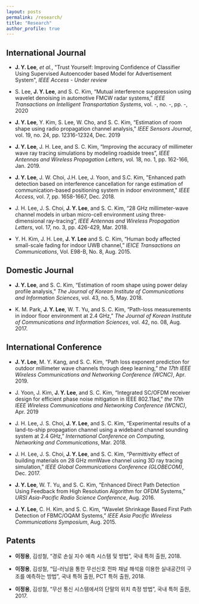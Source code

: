 ```yaml
---
layout: posts
permalink: /research/
title: "Research"
author_profile: true
---
```


## International Journal

- **J. Y. Lee**, *et al.*, "Trust Yourself: Improving Confidence of Classifier Using Supervised Autoencoder based Model for Advertisement System", *IEEE Access - Under review*

- S. Lee, **J. Y. Lee**, and S. C. Kim, “Mutual interference suppression using wavelet denoising in automotive FMCW radar systems,” *IEEE Transactions on Intelligent Transportation Systems*, vol. -, no. -, pp. -, 2020

- **J. Y. Lee**, Y. Kim, S. Lee, W. Cho, and S. C. Kim, “Estimation of room shape using radio propagation channel analysis," *IEEE Sensors Journal*, vol. 19, no. 24, pp. 12316-12324, Dec. 2019

- **J. Y. Lee**, J. H. Lee, and S. C. Kim, “Improving the accuracy of millimeter wave ray tracing simulations by modeling roadside trees”, *IEEE Antennas and Wireless Propagation Letters*, vol. 18, no. 1, pp. 162-166, Jan. 2019.

- **J. Y. Lee**, J. W. Choi, J.H. Lee, J. Yoon, and S.C. Kim, "Enhanced path detection based on interference cancellation for range estimation of communication-based positioning system in indoor environment," *IEEE Access*, vol. 7, pp. 1658-1667, Dec. 2018.

- J. H. Lee, J. S. Choi, **J. Y. Lee**, and S. C. Kim, “28 GHz millimeter-wave channel models in urban micro-cell environment using three-dimensional ray-tracing”, *IEEE Antennas and Wireless Propagation Letters*, vol. 17, no. 3, pp. 426-429, Mar. 2018.

- Y. H. Kim, J. H. Lee, **J. Y. Lee** and S. C. Kim, “Human body affected small-scale fading for indoor UWB channel,” *IEICE Transactions on Communications*, Vol. E98-B, No. 8, Aug. 2015.

## Domestic Journal

- **J. Y. Lee**, and S. C. Kim, “Estimation of room shape using power delay profile analysis,” *The Journal of Korean Institute of Communications and Information Sciences*, vol. 43, no. 5, May. 2018.

- K. M. Park, **J. Y. Lee**, W. T. Yu, and S. C. Kim, “Path-loss measurements in indoor floor environment at 2.4 GHz,” *The Journal of Korean Institute of Communications and Information Sciences*, vol. 42, no. 08, Aug. 2017.

## International Conference

- **J. Y. Lee**, M. Y. Kang, and S. C. Kim, “Path loss exponent prediction for outdoor millimeter wave channels through deep learning,” *the 17th IEEE Wireless Communications and Networking Conference (WCNC)*, Apr. 2019.

- J. Yoon, J. Kim, **J. Y. Lee**, and S. C. Kim, “Integrated SC/OFDM receiver design for efficient phase noise mitigation in IEEE 802.11ad,” *the 17th IEEE Wireless Communications and Networking Conference (WCNC)*, Apr. 2019

- J. H. Lee, J. S. Choi, **J. Y. Lee**, and S. C. Kim, “Experimental results of a land-to-ship propagation channel using a wideband channel sounding system at 2.4 GHz,” *International Conference on Computing, Networking and Communications*, Mar. 2018.

- J. H. Lee, J. S. Choi, **J. Y. Lee**, and S. C. Kim, “Permittivity effect of building materials on 28 GHz mmWave channel using 3D ray tracing simulation,” *IEEE Global Communications Conference (GLOBECOM)*, Dec. 2017.

- **J. Y. Lee**, W. T. Yu, and S. C. Kim, “Enhanced Direct Path Detection Using Feedback from High Resolution Algorithm for OFDM Systems,” *URSI Asia-Pacific Radio Science Conference*, Aug. 2016.

- **J. Y. Lee**, C. H. Kim, and S. C. Kim, “Wavelet Shrinkage Based First Path Detection of FBMC/OQAM Systems,” *IEEE Asia Pacific Wireless Communications Symposium*, Aug. 2015. 


## Patents
- **이정용**, 김성철, “경로 손실 지수 예측 시스템 및 방법”, 국내 특허 출원, 2018.

- **이정용**, 김성철, “딥-러닝을 통한 무선신호 전파 채널 해석을 이용한 실내공간의 구조를 예측하는 방법”, 국내 특허 출원, PCT 특허 출원, 2018.

- **이정용**, 김성철, “무선 통신 시스템에서의 단말의 위치 측정 방법”, 국내 특허 출원, 2017.

